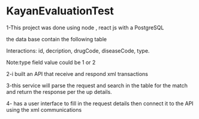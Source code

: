 # KayanEvaluationTest
1-This project was done using node , react js with a PostgreSQL

the data base contain the following table 

Interactions: id, decription, drugCode, diseaseCode,  type.

Note:type field value could be 1 or 2

2-i built an API that  receive and respond xml transactions 

3-this service will parse the request and search in the table for the match and return the response per the up details.

4- has a user interface to fill in the request details then connect it to the API using the xml communications
